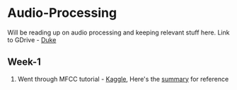 # Audio-Processing
Will be reading up on audio processing and keeping relevant stuff here. Link to GDrive - [Duke](https://drive.google.com/drive/folders/1NIgnEmLMugQUwR_ilkgHIskqYfV8dx9c?usp=sharing)

## Week-1
1. Went through MFCC tutorial - [Kaggle](https://www.kaggle.com/ilyamich/mfcc-implementation-and-tutorial), Here's the [summary](https://colab.research.google.com/drive/1uYf17Xgb6twfmlqhizsiAvrWggrrfeo9?usp=sharing) for reference
